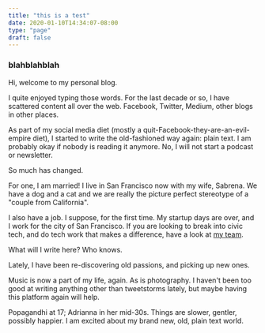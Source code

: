 ```yaml
---
title: "this is a test"
date: 2020-01-10T14:34:07-08:00
type: "page"
draft: false 
---
```


### blahblahblah

Hi, welcome to my personal blog.

I quite enjoyed typing those words. For the last decade or so, I have scattered content all over the web. Facebook, Twitter, Medium, other blogs in other places. 

As part of my social media diet (mostly a quit-Facebook-they-are-an-evil-empire diet), I started to write the old-fashioned way again: plain text. I am probably okay if nobody is reading it anymore. No, I will not start a podcast or newsletter.

So much has changed.

For one, I am married! I live in San Francisco now with my wife, Sabrena. We have a dog and a cat and we are really the picture perfect stereotype of a "couple from California". 

I also have a job. I suppose, for the first time. My startup days are over, and I work for the city of San Francisco. If you are looking to break into civic tech, and do tech work that makes a difference, have a look at [my team](https://digitalservices.sfgov.org/).

What will I write here? Who knows.

Lately, I have been re-discovering old passions, and picking up new ones. 

Music is now a part of my life, again. As is photography. I haven't been too good at writing anything other than tweetstorms lately, but maybe having this platform again will help.

Popagandhi at 17; Adrianna in her mid-30s. Things are slower, gentler, possibly happier. I am excited about my brand new, old, plain text world.
